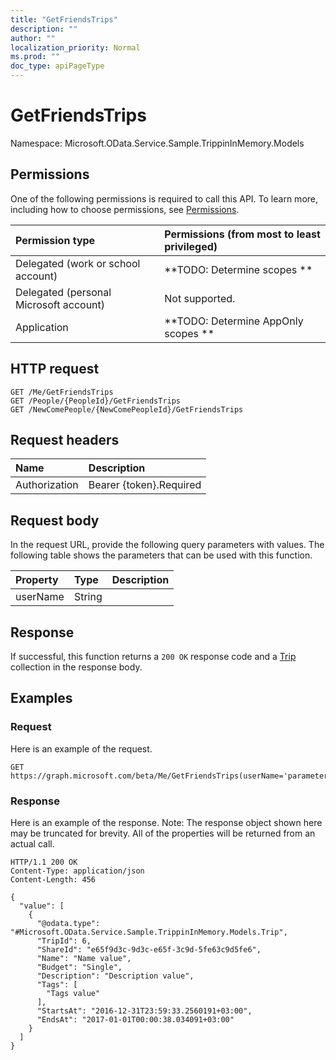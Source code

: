 ```yaml
---
title: "GetFriendsTrips"
description: ""
author: ""
localization_priority: Normal
ms.prod: ""
doc_type: apiPageType
---
```


# GetFriendsTrips

Namespace: Microsoft.OData.Service.Sample.TrippinInMemory.Models



## Permissions
One of the following permissions is required to call this API. To learn more, including how to choose permissions, see [Permissions](/concepts/permissions-reference.md).

|Permission type|Permissions (from most to least privileged)|
|:---|:---|
|Delegated (work or school account)|**TODO: Determine scopes **|
|Delegated (personal Microsoft account)|Not supported.|
|Application|**TODO: Determine AppOnly scopes **|

## HTTP request
<!-- {
  "blockType": "ignored"
}
-->
``` http
GET /Me/GetFriendsTrips
GET /People/{PeopleId}/GetFriendsTrips
GET /NewComePeople/{NewComePeopleId}/GetFriendsTrips
```

## Request headers
|Name|Description|
|:---|:---|
|Authorization|Bearer {token}.Required|

## Request body
In the request URL, provide the following query parameters with values.
The following table shows the parameters that can be used with this function.

|Property|Type|Description|
|:---|:---|:---|
|userName|String||



## Response
If successful, this function returns a `200 OK` response code and a [Trip](../resources/microsoft.odata.service.sample.trippininmemory.models-trip.md) collection in the response body.

## Examples

### Request
Here is an example of the request.
<!-- {
  "blockType": "request",
  "name": "person_getfriendstrips"
}
-->
``` http
GET https://graph.microsoft.com/beta/Me/GetFriendsTrips(userName='parameterValue')
```

### Response
Here is an example of the response. Note: The response object shown here may be truncated for brevity. All of the properties will be returned from an actual call.
<!-- {
  "blockType": "response",
  "truncated": true,
  "@odata.type": "collection(microsoft.odata.service.sample.trippininmemory.models.trip)"
}
-->
``` http
HTTP/1.1 200 OK
Content-Type: application/json
Content-Length: 456

{
  "value": [
    {
      "@odata.type": "#Microsoft.OData.Service.Sample.TrippinInMemory.Models.Trip",
      "TripId": 6,
      "ShareId": "e65f9d3c-9d3c-e65f-3c9d-5fe63c9d5fe6",
      "Name": "Name value",
      "Budget": "Single",
      "Description": "Description value",
      "Tags": [
        "Tags value"
      ],
      "StartsAt": "2016-12-31T23:59:33.2560191+03:00",
      "EndsAt": "2017-01-01T00:00:38.034091+03:00"
    }
  ]
}
```

